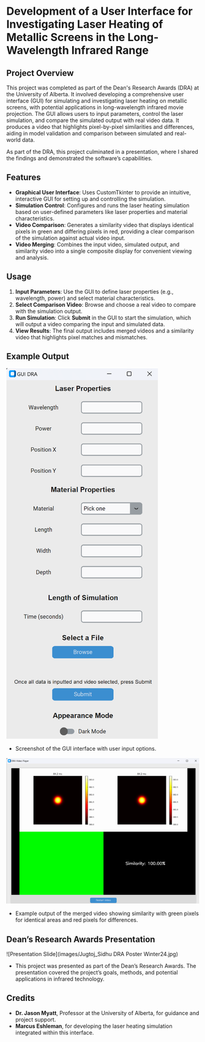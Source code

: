 # Development of a User Interface for Investigating Laser Heating of Metallic Screens in the Long-Wavelength Infrared Range

## Project Overview
This project was completed as part of the Dean's Research Awards (DRA) at the University of Alberta. It involved developing a comprehensive user interface (GUI) for simulating and investigating laser heating on metallic screens, with potential applications in long-wavelength infrared movie projection. The GUI allows users to input parameters, control the laser simulation, and compare the simulated output with real video data. It produces a video that highlights pixel-by-pixel similarities and differences, aiding in model validation and comparison between simulated and real-world data.

As part of the DRA, this project culminated in a presentation, where I shared the findings and demonstrated the software’s capabilities.

## Features
- **Graphical User Interface**: Uses CustomTkinter to provide an intuitive, interactive GUI for setting up and controlling the simulation.
- **Simulation Control**: Configures and runs the laser heating simulation based on user-defined parameters like laser properties and material characteristics.
- **Video Comparison**: Generates a similarity video that displays identical pixels in green and differing pixels in red, providing a clear comparison of the simulation against actual video input.
- **Video Merging**: Combines the input video, simulated output, and similarity video into a single composite display for convenient viewing and analysis.

## Usage
1. **Input Parameters**: Use the GUI to define laser properties (e.g., wavelength, power) and select material characteristics.
2. **Select Comparison Video**: Browse and choose a real video to compare with the simulation output.
3. **Run Simulation**: Click **Submit** in the GUI to start the simulation, which will output a video comparing the input and simulated data.
4. **View Results**: The final output includes merged videos and a similarity video that highlights pixel matches and mismatches.

## Example Output
![GUI Screenshot](images/GUI_picture.png)
- Screenshot of the GUI interface with user input options.

![Comparison Video Output](images/Video_photo.png)
- Example output of the merged video showing similarity with green pixels for identical areas and red pixels for differences.

## Dean’s Research Awards Presentation
![Presentation Slide](images/Jugtoj_Sidhu DRA Poster Winter24.jpg)
- This project was presented as part of the Dean’s Research Awards. The presentation covered the project’s goals, methods, and potential applications in infrared technology.

## Credits
- **Dr. Jason Myatt**, Professor at the University of Alberta, for guidance and project support.
- **Marcus Eshleman**, for developing the laser heating simulation integrated within this interface.

